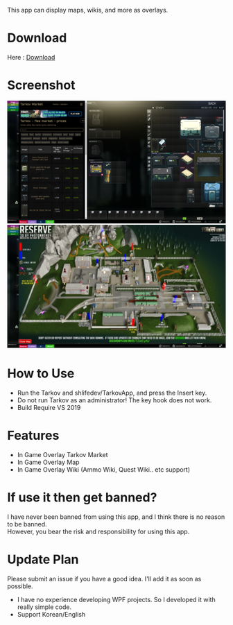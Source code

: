 This app can display maps, wikis, and more as overlays.  

# Download
 Here : [Download](https://github.com/shlifedev/TarkovApp/releases)
 
# Screenshot
![screen_shot1](https://github.com/shlifedev/TarkovApp/blob/master/scr1.png?raw=true)
![screen_shot2](https://github.com/shlifedev/TarkovApp/blob/master/scr2.png?raw=true)

# How to Use
 * Run the Tarkov and shlifedev/TarkovApp, and press the Insert key.
 * Do not run Tarkov as an administrator! The key hook does not work.
 * Build Require VS 2019
 
# Features
 - In Game Overlay Tarkov Market
 - In Game Overlay Map
 - In Game Overlay Wiki (Ammo Wiki, Quest Wiki.. etc support)
 
# If use it then get banned?
 I have never been banned from using this app, and I think there is no reason to be banned.  
 However, you bear the risk and responsibility for using this app.

# Update Plan
 Please submit an issue if you have a good idea.
 I'll add it as soon as possible.


* I have no experience developing WPF projects. So I developed it with really simple code.
* Support Korean/English

